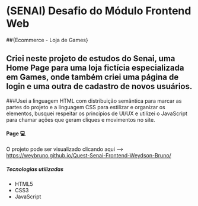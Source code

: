 # (SENAI) Desafio do Módulo Frontend Web 

##{Ecommerce - Loja de Games}

## Criei neste projeto de estudos do Senai, uma Home Page para uma loja fictícia especializada em Games, onde também criei uma página de login e uma outra de cadastro de novos usuários. 

###Usei a linguagem HTML com distribuição semântica para marcar as partes do projeto e a linguagem CSS para estilizar e organizar os elementos, busquei respeitar os princípios de UI/UX e utilizei o JavaScript para chamar ações que geram cliques e movimentos no site.

#### Page 💻
O projeto pode ser visualizado clicando aqui --> https://weybruno.github.io/Quest-Senai-Frontend-Weydson-Bruno/

##### Tecnologias utilizadas
- HTML5
- CSS3
- JavaScript
